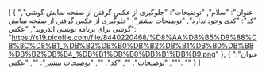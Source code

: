 [
  {
    "عنوان": "سلام",
    "توضیحات": "جلوگیری از عکس گرفتن از صفحه نمایش گوشی",
    "کد": "کدی وجود ندارد",
    "توضیحات بیشتر": "جلوگیری از عکس گرفتن از صفحه نمایش گوشی برای برنامه نویسی اندروید",
    "عکس": "https://s19.picofile.com/file/8440220468/%D8%AA%D8%B5%D9%88%DB%8C%D8%B1_%DB%B2%DB%B0%DB%B2%DB%B1%DB%B0%DB%B8%DB%B2%DB%B4_%DB%B1%DB%B0%DB%B1%DB%B9.png"
  },
  {
    "عنوان": "",
    "توضیحات": "",
    "کد": "",
    "توضیحات بیشتر": "",
    "عکس": ""
  }
]
